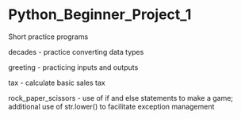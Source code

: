 # Python_Beginner_Project_1

Short practice programs

decades - practice converting data types

greeting - practicing inputs and outputs

tax - calculate basic sales tax

rock_paper_scissors - use of if and else statements to make a game; additional use of str.lower() to facilitate exception management